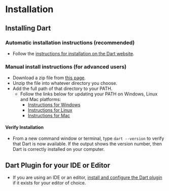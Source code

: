 # Installation

## Installing Dart

### Automatic installation instructions (recommended)
* Follow the [instructions for installation on the Dart website](https://www.dart.dev/tools/sdk).

### Manual install instructions (for advanced users)
* Download a zip file from [this page](https://www.dart.dev/install/archive).
* Unzip the file into whatever directory you choose.
* Add the full path of that directory to your PATH.
    * Follow the links below for updating your PATH on Windows, Linux and Mac platforms:
        * [Instructions for Windows](https://www.computerhope.com/issues/ch000549.htm)
        * [Instructions for Linux](https://www.computerhope.com/issues/ch001647.htm)
        * [Instructions for Mac](https://support.apple.com/guide/terminal/apd382cc5fa-4f58-4449-b20a-41c53c006f8f/mac)

#### Verify Installation
* From a new command window or terminal, type `dart --version` to verify that Dart is now available. If the output shows the version number, then Dart is correctly installed on your computer.

## Dart Plugin for your IDE or Editor
* If you are using an IDE or an editor, [install and configure the Dart plugin](https://www.dart.dev/tools) if it exists for your editor of choice.
